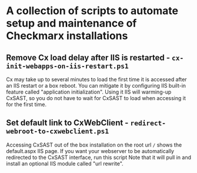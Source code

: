 # A collection of scripts to automate setup and maintenance of Checkmarx installations

## Remove Cx load delay after IIS is restarted - `cx-init-webapps-on-iis-restart.ps1`
Cx may take up to several minutes to load the first time it is accessed after an IIS restart or a box reboot. You can mitigate it by configuring IIS built-in feature called "application initialization".
Using it IIS will warming-up CxSAST, so you do not have to wait for CxSAST to load when accessing it for the first time.

## Set default link to CxWebClient - `redirect-webroot-to-cxwebclient.ps1`
Accessing CxSAST out of the box installation on the root url `/` shows the default.aspx IIS page. If you want your webserver to be automatically redirected to the CxSAST interface, run this script
Note that it will pull in and install an optional IIS module called "url rewrite".

